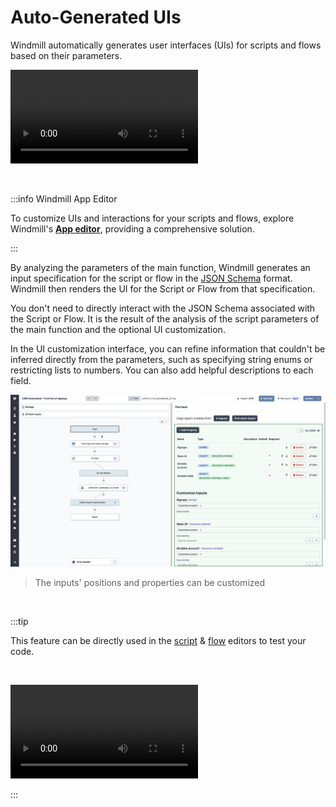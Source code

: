 # Auto-Generated UIs

Windmill automatically generates user interfaces (UIs) for scripts and flows based on their parameters.

<video
    className="border-2 rounded-xl object-cover w-full h-full dark:border-gray-800"
    autoPlay
    loop
    controls
    id="main-video"
    src="/videos/auto_generated_uis.mp4"
/>

<br/>

:::info Windmill App Editor

To customize UIs and interactions for your scripts and flows, explore Windmill's **[App editor](../../getting_started/7_apps_quickstart/index.mdx)**, providing a comprehensive solution.

:::

By analyzing the parameters of the main function, Windmill generates an input specification for the script or flow in the [JSON Schema](../13_json_schema_and_parsing/index.md) format. Windmill then renders the UI for the Script or Flow from that specification.

You don't need to directly interact with the JSON Schema associated with the Script or Flow. It is the result of the analysis of the script parameters of the main function and the optional UI customization.

In the UI customization interface, you can refine information that couldn't be inferred directly from the parameters, such as specifying string enums or restricting lists to numbers. You can also add helpful descriptions to each field.

![Customize inputs](./customize_inputs.png.webp)

> The inputs' positions and properties can be customized

<br/>

:::tip

This feature can be directly used in the [script](../../getting_started/0_scripts_quickstart/index.mdx) & [flow](../../getting_started/6_flows_quickstart/index.md) editors to test your code.

<br/>

<video
    className="border-2 rounded-xl object-cover w-full h-full dark:border-gray-800"
    loop
    controls
    id="main-video"
    src="/videos/ui_from_script_editor.mp4"
/>

:::
